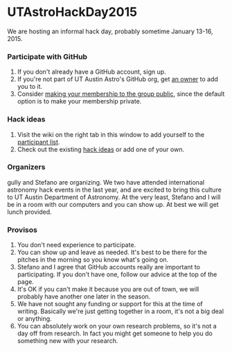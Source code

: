 UTAstroHackDay2015
==================

We are hosting an informal hack day, probably sometime January 13-16, 2015.

### Participate with GitHub

1. If you don't already have a GitHub account, sign up.
2. If you're not part of UT Austin Astro's GitHub org, get [an owner](https://github.com/orgs/OttoStruve/people) to add you to it.
3. Consider [making your membership to the group public](https://help.github.com/articles/publicizing-or-concealing-organization-membership/), since the default option is to make your membership private.

### Hack ideas
1. Visit the wiki on the right tab in this window to add yourself to the [participant list](https://github.com/OttoStruve/UTAstroHackDay2015/wiki/Participants).
2. Check out the existing [hack ideas](https://github.com/OttoStruve/UTAstroHackDay2015/wiki/Hack-Ideas) or add one of your own.

### Organizers
gully and Stefano are organizing.  We two have attended international astronomy hack events in the last year, and are excited to bring this culture to UT Austin Department of Astronomy.  At the very least, Stefano and I will be in a room with our computers and you can show up.  At best we will get lunch provided.

### Provisos
1. You don't need experience to participate.
2. You can show up and leave as needed.  It's best to be there for the pitches in the morning so you know what's going on.
3. Stefano and I agree that GitHub accounts really are important to participating.  If you don't have one, follow our advice at the top of the page.
4. It's OK if you can't make it because you are out of town, we will probably have another one later in the season.
5. We have not sought any funding or support for this at the time of writing.  Basically we're just getting together in a room, it's not a big deal or anything.
6. You can absolutely work on your own research problems, so it's not a day off from research.  In fact you might get someone to help you do something new with your research.


